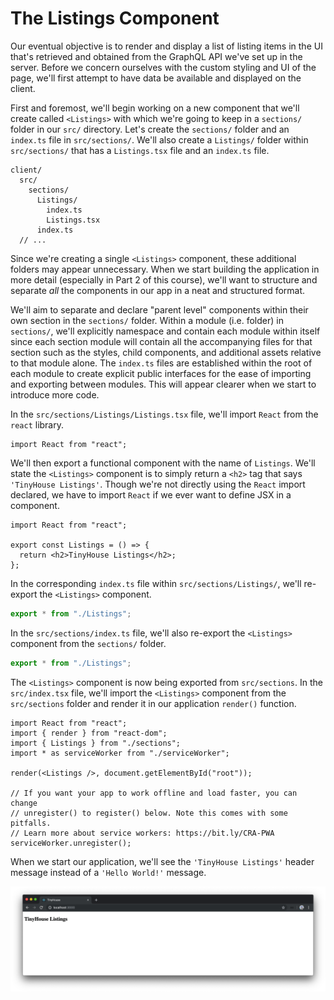 # The Listings Component

Our eventual objective is to render and display a list of listing items in the UI that's retrieved and obtained from the GraphQL API we've set up in the server. Before we concern ourselves with the custom styling and UI of the page, we'll first attempt to have data be available and displayed on the client.

First and foremost, we'll begin working on a new component that we'll create called `<Listings>` with which we're going to keep in a `sections/` folder in our `src/` directory. Let's create the `sections/` folder and an `index.ts` file in `src/sections/`. We'll also create a `Listings/` folder within `src/sections/` that has a `Listings.tsx` file and an `index.ts` file.

```shell
client/
  src/
    sections/
      Listings/
        index.ts
        Listings.tsx
      index.ts
  // ...
```

Since we're creating a single `<Listings>` component, these additional folders may appear unnecessary. When we start building the application in more detail (especially in Part 2 of this course), we'll want to structure and separate _all_ the components in our app in a neat and structured format.

We'll aim to separate and declare "parent level" components within their own section in the `sections/` folder. Within a module (i.e. folder) in `sections/`, we'll explicitly namespace and contain each module within itself since each section module will contain all the accompanying files for that section such as the styles, child components, and additional assets relative to that module alone. The `index.ts` files are established within the root of each module to create explicit public interfaces for the ease of importing and exporting between modules. This will appear clearer when we start to introduce more code.

In the `src/sections/Listings/Listings.tsx` file, we'll import `React` from the `react` library.

```tsx
import React from "react";
```

We'll then export a functional component with the name of `Listings`. We'll state the `<Listings>` component is to simply return a `<h2>` tag that says `'TinyHouse Listings'`. Though we're not directly using the `React` import declared, we have to import `React` if we ever want to define JSX in a component.

```tsx
import React from "react";

export const Listings = () => {
  return <h2>TinyHouse Listings</h2>;
};
```

In the corresponding `index.ts` file within `src/sections/Listings/`, we'll re-export the `<Listings>` component.

```typescript
export * from "./Listings";
```

In the `src/sections/index.ts` file, we'll also re-export the `<Listings>` component from the `sections/` folder.

```typescript
export * from "./Listings";
```

The `<Listings>` component is now being exported from `src/sections`. In the `src/index.tsx` file, we'll import the `<Listings>` component from the `src/sections` folder and render it in our application `render()` function.

```tsx
import React from "react";
import { render } from "react-dom";
import { Listings } from "./sections";
import * as serviceWorker from "./serviceWorker";

render(<Listings />, document.getElementById("root"));

// If you want your app to work offline and load faster, you can change
// unregister() to register() below. Note this comes with some pitfalls.
// Learn more about service workers: https://bit.ly/CRA-PWA
serviceWorker.unregister();
```

When we start our application, we'll see the `'TinyHouse Listings'` header message instead of a `'Hello World!'` message.

![](public/assets/tinyhouse-listings-header.png)
